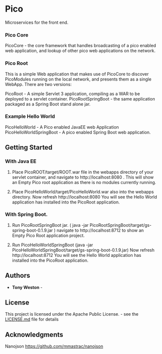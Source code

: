 # Pico 

Microservices for the front end.

### Pico Core
PicoCore - the core framework that handles broadcasting of a pico enabled web application, and lookup of other pico web applications on the network.

### Pico Root
This is a simple Web application that makes use of PicoCore to discover PicoModules running on the local network, and presents them as a single WebApp. There are two versions:

PicoRoot - A simple Servlet 3 application, compiling as a WAR to be deployed to a servlet container.
PicoRootSpringBoot - the same application packaged as a Spring Boot stand alone jar.


### Example Hello World
PicoHelloWorld - A Pico enabled JavaEE web Application
PicoHelloWorldSpringBoot - A pico enabled Spring Boot web application.


## Getting Started

### With Java EE

1) Place PicoROOT/target/ROOT.war file in the webapps directory of your servlet container, and navigate to http://localhost:8080 . This will show an Empty Pico root application as there is no modules currently running.


2) Place PicoHelloWorld/target/PicoHelloWorld.war also into the webapps directory.    Now refresh http://localhost:8080   You will see the Hello World application has installed into the PicoRoot application.


### With Spring Boot.

1) Run PicoRootSpringBoot jar.  ( java -jar PicoRootSpringBoot/target/gs-spring-boot-0.1.9.jar )
navigate to http://localhost:8712 to show an Empty Pico Root application project.

2) Run PicoHelloWorldSpringBoot  (java -jar PicoHelloWorldSpringBoot/target/gs-spring-boot-0.1.9.jar)
Now refresh http://localhost:8712    You will see the Hello World application has installed into the PicoRoot application.


## Authors

* **Tony Weston** -


## License

This project is licensed under the Apache Public License. - see the [LICENSE.md](LICENSE.md) file for details

## Acknowledgments

Nanojson 
https://github.com/mmastrac/nanojson

